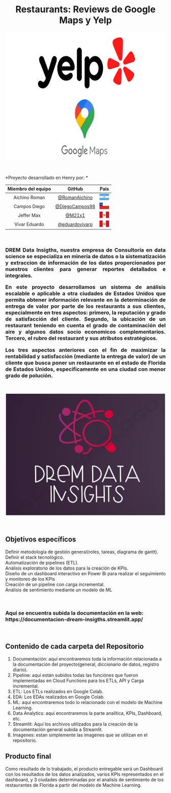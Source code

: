<h1 align="center"> Restaurants: Reviews de Google Maps y Yelp  </h1>
<p align="center">
   <img width="700" height="400" src="8_ Imagenes/google maps y yelp logo editado.png">
   </p>
   
<p>
   <br>
</p>
*Proyecto desarrollado en Henry por: *

<div align="center">

| Miembro del equipo | GitHub |Pais
|:-----------:|:-----------:|:-----------:|
| Aichino Roman          |  [@RomanAichino](https://github.com/RomanAichino)         |<img width="30" height="20" src="8_ Imagenes/icono-plano-del-cuadrado-vector-de-la-bandera-argentina-102753340.png">
| Campos Diego | [@DiegoCampos98](https://github.com/DiegoCampos98)   |   <img width="30" height="20" src="8_ Imagenes/bandera_chile.png">
| Jeffer Max        |[@M21x1](https://github.com/M21x1)           |	<img width="30" height="20" src="8_ Imagenes/Peru_bandera.png">
| Vivar Eduardo  | [@eduardovivarp](https://github.com/eduardovivarp)   |   <img width="30" height="20" src="8_ Imagenes/Peru_bandera.png">

</div>

<p>
   <br>
</p>
<h3 align="justify"> DREM Data Insigths, nuestra empresa de Consultoría en data science se especializa en minería de datos o la sistematización y extraccion de información de los datos proporcionados por nuestros clientes para generar reportes detallados e integrales.<p>
<p>
En este proyecto desarrollamos un sistema de análisis escalable o aplicable a otra ciudades de Estados Unidos que permita obtener información relevante en la determinación de entrega de valor por parte de los restaurants a sus clientes, especialmente en tres aspectos:  primero, la reputación y grado de satisfacción del cliente. Segundo, la ubicación de un restaurant teniendo en cuenta el grado de contaminación del aire y algunos datos socio economicos complementarios. Tercero, el rubro del restaurant y sus atributos estratégicos.

Los tres aspectos anteriores con el fin de maximizar la rentabilidad y satisfacción (mediante la entrega de valor) de un cliente que busca poner un restaurante en el estado de Florida de Estados Unidos, especificamente en una ciudad con menor grado de polución. </h4>
<p>
   <br>
</p>
<p align="center">
   <img width="500" height="380" src="8_ Imagenes/IMG-20230831-WA0009.jpg">
</p>

<p>
   <br>
</p>
<p>
   
   <h2>Objetivos específicos </h2>
   
   Definir metodología de gestión general(roles, tareas, diagrama de gantt).<br>
   Definir el stack tecnológico.<br>
   Automatización de pipelines (ETL).<br>
   Análisis exploratorio de los datos para la creación de KPIs.<br>
   Diseño de un dashboard interactivo en Power Bi para realizar el seguimiento y monitoreo de los KPIs<br>
   Creación de un pipeline con carga incremental.<br>
   Análisis de sentimiento mediante un modelo de ML<br>
</p>
<p>
   <br>
   <h3>Aquí se encuentra subida la documentación en la web: https://documentacion-dream-insigths.streamlit.app/ </h3>
   <br>
</p>
<p>
   <h2>Contenido de cada carpeta del Repositorio</h2>
   
   1. Documentación: aquí encontraremos toda la información relacionada a la documentación del proyecto(general, diccionario de datos, registro diario).<br>
   2. Pipeline: aquí están subidos todas las funciónes que fueron implementadas en Cloud Functions para los ETLs, API y Carga incremental.<br>
   3. ETL: Los ETLs realizados en Google Colab.<br>
   4. EDA: Los EDAs realizados en Google Colab.<br>
   5. ML: aquí encontraremos todo lo relacionado con el modelo de Machine Learning.<br>
   6. Data Analytics: aquí encontraremos la parte analítica, KPIs, Dashboard, etc.<br>
   7. Streamlit: Aquí los archivos utilizados para la creación de la documentación general subida a Streamlit.<br>
   8. Imagenes: estan simplemente las imagenes que se utilizan en el repositorio.<br>
</p>

<p>
   <h2>Producto final </h2>
      
   Como resultado de lo trabajado, el producto entregable será un Dashboard con los resultados de los datos analizados, varios KPIs representados en el dashboard, y 3 ciudades determinadas
   por el analisís de sentimiento de los restaurantes de Florida a partir del modelo de Machine Learning.
</p>
      
